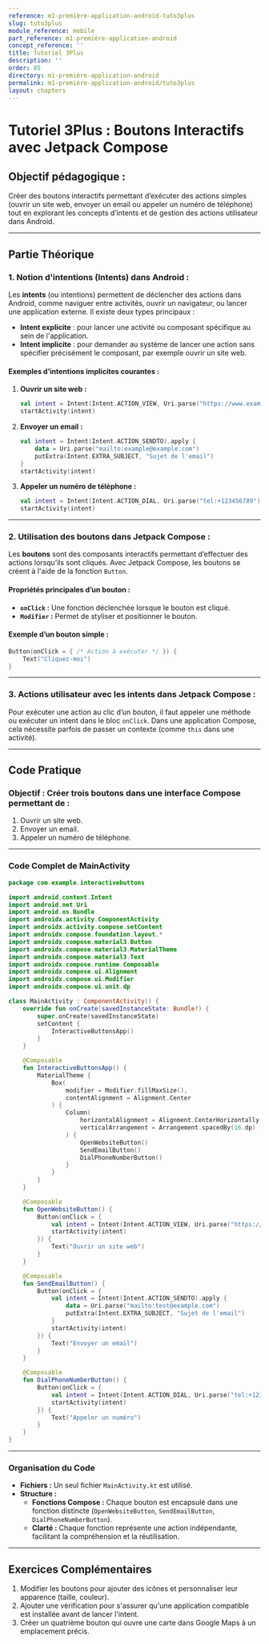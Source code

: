 ```yaml
---
reference: m1-première-application-android-tuto3plus
slug: tuto3plus
module_reference: mobile
part_reference: m1-première-application-android
concept_reference: ''
title: Tutoriel 3Plus
description: ''
order: 85
directory: m1-première-application-android
permalink: m1-première-application-android/tuto3plus
layout: chapters
---
```



# **Tutoriel 3Plus : Boutons Interactifs avec Jetpack Compose**

## **Objectif pédagogique :**  
Créer des boutons interactifs permettant d’exécuter des actions simples (ouvrir un site web, envoyer un email ou appeler un numéro de téléphone) tout en explorant les concepts d’intents et de gestion des actions utilisateur dans Android.

---

## **Partie Théorique**

### **1. Notion d'intentions (Intents) dans Android :**  
Les **intents** (ou intentions) permettent de déclencher des actions dans Android, comme naviguer entre activités, ouvrir un navigateur, ou lancer une application externe. Il existe deux types principaux :  
- **Intent explicite** : pour lancer une activité ou composant spécifique au sein de l'application.  
- **Intent implicite** : pour demander au système de lancer une action sans spécifier précisément le composant, par exemple ouvrir un site web.  

#### **Exemples d’intentions implicites courantes :**  
1. **Ouvrir un site web :**  
   ```kotlin
   val intent = Intent(Intent.ACTION_VIEW, Uri.parse("https://www.example.com"))
   startActivity(intent)
   ```
2. **Envoyer un email :**  
   ```kotlin
   val intent = Intent(Intent.ACTION_SENDTO).apply {
       data = Uri.parse("mailto:example@example.com")
       putExtra(Intent.EXTRA_SUBJECT, "Sujet de l'email")
   }
   startActivity(intent)
   ```
3. **Appeler un numéro de téléphone :**  
   ```kotlin
   val intent = Intent(Intent.ACTION_DIAL, Uri.parse("tel:+123456789"))
   startActivity(intent)
   ```

---

### **2. Utilisation des boutons dans Jetpack Compose :**
Les **boutons** sont des composants interactifs permettant d’effectuer des actions lorsqu’ils sont cliqués. Avec Jetpack Compose, les boutons se créent à l'aide de la fonction `Button`.  

#### **Propriétés principales d’un bouton :**  
- **`onClick` :** Une fonction déclenchée lorsque le bouton est cliqué.  
- **`Modifier` :** Permet de styliser et positionner le bouton.  

#### **Exemple d’un bouton simple :**  
```kotlin
Button(onClick = { /* Action à exécuter */ }) {
    Text("Cliquez-moi")
}
```

---

### **3. Actions utilisateur avec les intents dans Jetpack Compose :**  
Pour exécuter une action au clic d’un bouton, il faut appeler une méthode ou exécuter un intent dans le bloc `onClick`. Dans une application Compose, cela nécessite parfois de passer un contexte (comme `this` dans une activité).

---

## **Code Pratique**

### **Objectif :** Créer trois boutons dans une interface Compose permettant de :  
1. Ouvrir un site web.  
2. Envoyer un email.  
3. Appeler un numéro de téléphone.

---

### **Code Complet de MainActivity**
```kotlin
package com.example.interactivebuttons

import android.content.Intent
import android.net.Uri
import android.os.Bundle
import androidx.activity.ComponentActivity
import androidx.activity.compose.setContent
import androidx.compose.foundation.layout.*
import androidx.compose.material3.Button
import androidx.compose.material3.MaterialTheme
import androidx.compose.material3.Text
import androidx.compose.runtime.Composable
import androidx.compose.ui.Alignment
import androidx.compose.ui.Modifier
import androidx.compose.ui.unit.dp

class MainActivity : ComponentActivity() {
    override fun onCreate(savedInstanceState: Bundle?) {
        super.onCreate(savedInstanceState)
        setContent {
            InteractiveButtonsApp()
        }
    }

    @Composable
    fun InteractiveButtonsApp() {
        MaterialTheme {
            Box(
                modifier = Modifier.fillMaxSize(),
                contentAlignment = Alignment.Center
            ) {
                Column(
                    horizontalAlignment = Alignment.CenterHorizontally,
                    verticalArrangement = Arrangement.spacedBy(16.dp)
                ) {
                    OpenWebsiteButton()
                    SendEmailButton()
                    DialPhoneNumberButton()
                }
            }
        }
    }

    @Composable
    fun OpenWebsiteButton() {
        Button(onClick = {
            val intent = Intent(Intent.ACTION_VIEW, Uri.parse("https://www.google.com"))
            startActivity(intent)
        }) {
            Text("Ouvrir un site web")
        }
    }

    @Composable
    fun SendEmailButton() {
        Button(onClick = {
            val intent = Intent(Intent.ACTION_SENDTO).apply {
                data = Uri.parse("mailto:test@example.com")
                putExtra(Intent.EXTRA_SUBJECT, "Sujet de l'email")
            }
            startActivity(intent)
        }) {
            Text("Envoyer un email")
        }
    }

    @Composable
    fun DialPhoneNumberButton() {
        Button(onClick = {
            val intent = Intent(Intent.ACTION_DIAL, Uri.parse("tel:+123456789"))
            startActivity(intent)
        }) {
            Text("Appeler un numéro")
        }
    }
}
```

---

### **Organisation du Code**
- **Fichiers :** Un seul fichier `MainActivity.kt` est utilisé.  
- **Structure :**  
  - **Fonctions Compose :** Chaque bouton est encapsulé dans une fonction distincte (`OpenWebsiteButton`, `SendEmailButton`, `DialPhoneNumberButton`).  
  - **Clarté :** Chaque fonction représente une action indépendante, facilitant la compréhension et la réutilisation.

---

## **Exercices Complémentaires**
1. Modifier les boutons pour ajouter des icônes et personnaliser leur apparence (taille, couleur).  
2. Ajouter une vérification pour s'assurer qu'une application compatible est installée avant de lancer l'intent.  
3. Créer un quatrième bouton qui ouvre une carte dans Google Maps à un emplacement précis.  